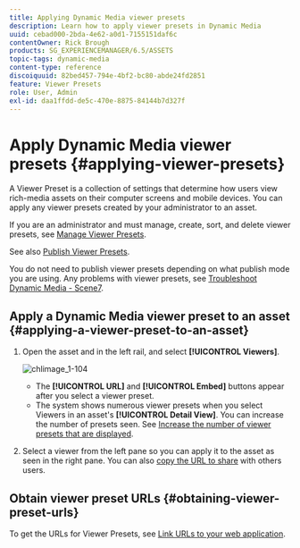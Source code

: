 ```yaml
---
title: Applying Dynamic Media viewer presets
description: Learn how to apply viewer presets in Dynamic Media
uuid: cebad000-2bda-4e62-a0d1-7155151daf6c
contentOwner: Rick Brough
products: SG_EXPERIENCEMANAGER/6.5/ASSETS
topic-tags: dynamic-media
content-type: reference
discoiquuid: 82bed457-794e-4bf2-bc80-abde24fd2851
feature: Viewer Presets
role: User, Admin
exl-id: daa1ffdd-de5c-470e-8875-84144b7d327f
---
```

# Apply Dynamic Media viewer presets {#applying-viewer-presets}

A Viewer Preset is a collection of settings that determine how users view rich-media assets on their computer screens and mobile devices. You can apply any viewer presets created by your administrator to an asset.

If you are an administrator and must manage, create, sort, and delete viewer presets, see [Manage Viewer Presets](managing-viewer-presets.md).

See also [Publish Viewer Presets](managing-viewer-presets.md#publishing-viewer-presets).

You do not need to publish viewer presets depending on what publish mode you are using.
Any problems with viewer presets, see [Troubleshoot Dynamic Media - Scene7](troubleshoot-dms7.md#viewers).

## Apply a Dynamic Media viewer preset to an asset {#applying-a-viewer-preset-to-an-asset}

1. Open the asset and in the left rail, and select **[!UICONTROL Viewers]**.

   ![chlimage_1-104](assets/chlimage_1-104.png)

   * The **[!UICONTROL URL]** and **[!UICONTROL Embed]** buttons appear after you select a viewer preset.
   * The system shows numerous viewer presets when you select Viewers in an asset's **[!UICONTROL Detail View]**. You can increase the number of presets seen. See [Increase the number of viewer presets that are displayed](managing-viewer-presets.md).

1. Select a viewer from the left pane so you can apply it to the asset as seen in the right pane. You can also [copy the URL to share](linking-urls-to-yourwebapplication.md) with others users.

## Obtain viewer preset URLs {#obtaining-viewer-preset-urls}

To get the URLs for Viewer Presets, see [Link URLs to your web application](linking-urls-to-yourwebapplication.md).
